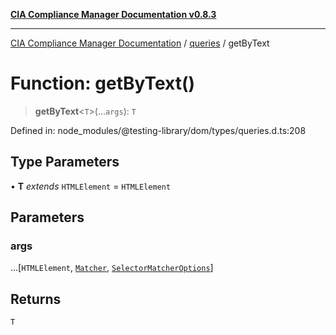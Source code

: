 [**CIA Compliance Manager Documentation v0.8.3**](../../../README.md)

***

[CIA Compliance Manager Documentation](../../../globals.md) / [queries](../README.md) / getByText

# Function: getByText()

> **getByText**\<`T`\>(...`args`): `T`

Defined in: node\_modules/@testing-library/dom/types/queries.d.ts:208

## Type Parameters

• **T** *extends* `HTMLElement` = `HTMLElement`

## Parameters

### args

...\[`HTMLElement`, [`Matcher`](../../../type-aliases/Matcher.md), [`SelectorMatcherOptions`](../../queryHelpers/interfaces/SelectorMatcherOptions.md)\]

## Returns

`T`
